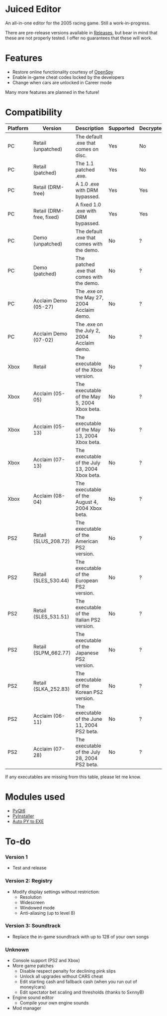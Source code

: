 # Juiced Editor
An all-in-one editor for the 2005 racing game. Still a work-in-progress.

There are pre-release versions available in [Releases](https://github.com/N1GHT-MAR3/JuicedEditor/releases), but bear in mind that these are not properly tested. I offer no guarantees that these will work.

# Features
* Restore online functionality courtesy of [OpenSpy](http://beta.openspy.net/en/)
* Enable in-game cheat codes locked by the developers
* Change when cars are unlocked in Career mode

Many more features are planned in the future!

# Compatibility
| Platform | Version                  | Description                                      | Supported | Decrypted |
| -------- | ------------------------ | ------------------------------------------------ | --------- | --------- |
| PC       | Retail (unpatched)       | The default .exe that comes on disc.             | Yes       | No        |
| PC       | Retail (patched)         | The 1.1 patched .exe.                            | Yes       | No        |
| PC       | Retail (DRM-free)        | A 1.0 .exe with DRM bypassed.                    | Yes       | Yes       |
| PC       | Retail (DRM-free, fixed) | A fixed 1.0 .exe with DRM bypassed.              | Yes       | Yes       |
| PC       | Demo (unpatched)         | The default .exe that comes with the demo.       | No        | ?         |
| PC       | Demo (patched)           | The patched .exe that comes with the demo.       | No        | ?         |
| PC       | Acclaim Demo (05-27)     | The .exe on the May 27, 2004 Acclaim demo.       | No        | ?         |
| PC       | Acclaim Demo (07-02)     | The .exe on the July 2, 2004 Acclaim demo.       | No        | ?         |
| Xbox     | Retail                   | The executable of the Xbox version.              | No        | ?         |
| Xbox     | Acclaim (05-05)          | The executable of the May 5, 2004 Xbox beta.     | No        | ?         |
| Xbox     | Acclaim (05-13)          | The executable of the May 13, 2004 Xbox beta.    | No        | ?         |
| Xbox     | Acclaim (07-13)          | The executable of the July 13, 2004 Xbox beta.   | No        | ?         |
| Xbox     | Acclaim (08-04)          | The executable of the August 4, 2004 Xbox beta.  | No        | ?         |
| PS2      | Retail (SLUS_208.72)     | The executable of the American PS2 version.      | No        | ?         |
| PS2      | Retail (SLES_530.44)     | The executable of the European PS2 version.      | No        | ?         |
| PS2      | Retail (SLES_531.51)     | The executable of the Italian PS2 version.       | No        | ?         |
| PS2      | Retail (SLPM_662.77)     | The executable of the Japanese PS2 version.      | No        | ?         |
| PS2      | Retail (SLKA_252.83)     | The executable of the Korean PS2 version.        | No        | ?         |
| PS2      | Acclaim (06-11)          | The executable of the June 11, 2004 PS2 beta.    | No        | ?         |
| PS2      | Acclaim (07-28)          | The executable of the July 28, 2004 PS2 beta.    | No        | ?         |


If any executables are missing from this table, please let me know.

# Modules used
* [PyQt6](https://www.riverbankcomputing.com/software/pyqt/)
* [PyInstaller](https://pyinstaller.org/)
* [Auto PY to EXE](https://github.com/brentvollebregt/auto-py-to-exe)

# To-do
### Version 1
* Test and release
### Version 2: Registry
* Modify display settings without restriction:
  * Resolution
  * Widescreen
  * Windowed mode
  * Anti-aliasing (up to level 8)
### Version 3: Soundtrack
* Replace the in-game soundtrack with up to 128 of your own songs
### Unknown
* Console support (PS2 and Xbox)
* More game patches
  * Disable respect penalty for declining pink slips
  * Unlock all upgrades without CARS cheat
  * Edit starting cash and fallback cash (when you run out of money/cars)
  * Edit spectator bet scaling and thresholds (thanks to SxnnyB)
* Engine sound editor
  * Compile your own engine sounds
* Mod manager
